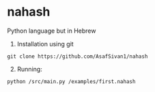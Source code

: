 # nahash
Python language but in Hebrew

1. Installation
using git
```
git clone https://github.com/AsafSivan1/nahash
```

2. Running:
```
python /src/main.py /examples/first.nahash
```
